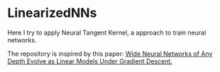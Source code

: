 # LinearizedNNs

Here I try to apply Neural Tangent Kernel, a approach to train neural networks.

The repository is inspired by this paper: [Wide Neural Networks of Any Depth Evolve as Linear Models Under Gradient
Descent.](https://arxiv.org/abs/1902.06720)
